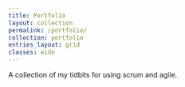 ```yaml
---
title: Portfolio
layout: collection
permalink: /portfolio/
collection: portfolio
entries_layout: grid
classes: wide
---
```


A collection of my tidbits for using scrum and agile.
